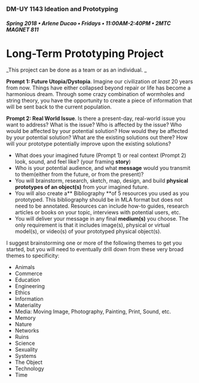 ### DM-UY 1143 Ideation and Prototyping

##### Spring 2018 • Arlene Ducao • Fridays • 11:00AM-2:40PM • 2MTC MAGNET 811

# Long-Term Prototyping Project

_This project can be done as a team or as an individual. _

**Prompt 1: Future Utopia/Dystopia**. Imagine our civilization _at least_ 20 years from now. Things have either collapsed beyond repair or life has become a harmonious dream. Through some crazy combination of wormholes and string theory, you have the opportunity to create a piece of information that will be sent back to the current population.

**Prompt 2: Real World Issue**. Is there a present-day, real-world issue you want to address? What is the issue? Who is affected by the issue? Who would be affected by your potential solution? How would they be affected by your potential solution? What are the existing solutions out there? How will your prototype potentially improve upon the existing solutions?

* What does your imagined future \(Prompt 1\) or real context \(Prompt 2\) look, sound, and feel like? \(your framing **story**\)
* Who is your potential audience, and what **message** would you transmit to them\(either from the future, or from the present\)? 
* You will brainstorm, research, sketch, map, design, and build **physical prototypes of an object\(s\)** from your imagined future.
* You will also create a** Bibliography **of 5 resources you used as you prototyped. This bibliography should be in MLA format but does not need to be annotated. Resources can include how-to guides, research articles or books on your topic, interviews with potential users, etc.
* You will deliver your message in any final **medium\(s\)** you choose. The only requirement is that it includes image\(s\), physical or virtual model\(s\), or video\(s\) of your prototyped physical object\(s\).

I suggest brainstorming one or more of the following themes to get you started, but you will need to eventually drill down from these very broad themes to specificity:

* Animals
* Commerce
* Education
* Engineering
* Ethics
* Information
* Materiality
* Media: Moving Image, Photography, Painting, Print, Sound, etc.
* Memory
* Nature
* Networks
* Ruins
* Science
* Sexuality
* Systems
* The Object
* Technology
* Time



